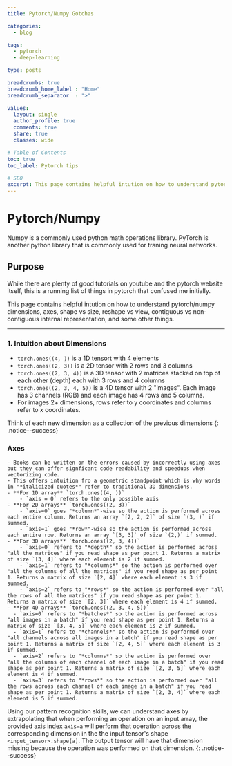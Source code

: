 ```yaml
---
title: Pytorch/Numpy Gotchas

categories:
  - blog

tags:
  - pytorch
  - deep-learning

type: posts

breadcrumbs: true
breadcrumb_home_label : "Home"
breadcrumb_separator  : ">"

values:
  layout: single
  author_profile: true
  comments: true
  share: true
  classes: wide

# Table of Contents
toc: true
toc_label: Pytorch tips

# SEO
excerpt: This page contains helpful intution on how to understand pytorch/numpy dimensions, axes, shape vs size, reshape vs view, contiguous vs non-contiguous internal representation, and some other things. 
---
```

# Pytorch/Numpy
Numpy is a commonly used python math operations library. PyTorch is another python library that is commonly used for traning neural networks.

## Purpose
While there are plenty of good tutorials on youtube and the pytorch website itself, this is a running list of things in pytorch that confused me initially. 

This page contains helpful intution on how to understand pytorch/numpy dimensions, axes, shape vs size, reshape vs view, contiguous vs non-contiguous internal representation, and some other things. 

___________________

### 1. **Intuition about Dimensions**
  - `torch.ones((4, ))` is a 1D tensort with 4 elements
  - `torch.ones((2, 3))` is a 2D tensor with 2 rows and 3 columns
  - `torch.ones((2, 3, 4))` is a 3D tensor with 2 matrices stacked on top of each other (depth) each with 3 rows and 4 columns
  - `torch.ones((2, 3, 4, 5))` is a 4D tensor with 2 "images". Each image has 3 channels (RGB) and each image has 4 rows and 5 columns.
  - For images 2+ dimensions, rows refer to y coordinates and columns refer to x coordinates.

Think of each new dimension as a collection of the previous dimensions
{: .notice--success}

### **Axes**
    - Books can be written on the errors caused by incorrectly using axes but they can offer signficant code readability and speedups when vectorizing code.
    - This offers intuition fro a geometric standpoint which is why words in "*italicized quotes*" refer to traditional 3D dimensions.  
    - **For 1D array** `torch.ones((4, ))`
        - `axis = 0` refers to the only possible axis
    - **For 2D arrays** `torch.ones((2, 3))`
        - `axis=0` goes "*column*"-wise so the action is performed across each entire column. Returns an array `[2, 2, 2]` of size `(3, )` if summed.
        - `axis=1` goes "*row*"-wise so the action is performed across each entire row. Returns an array `[3, 3]` of size `(2,)` if summed.
    - **For 3D arrays** `torch.ones((2, 3, 4))`
        - `axis=0` refers to "*depth*" so the action is performed across "all the matrices" if you read shape as per point 1. Returns a matrix of size `[3, 4]` where each element is 2 if summed.  
        - `axis=1` refers to "*columns*" so the action is performed over "all the columns of all the matrices" if you read shape as per point 1. Returns a matrix of size `[2, 4]` where each element is 3 if summed. 
        - `axis=2` refers to "*rows*" so the action is performed over "all the rows of all the matrices" if you read shape as per point 1. Returns a matrix of size `[2, 3]` where each element is 4 if summed.
    - **For 4D arrays** `torch.ones((2, 3, 4, 5))`
      - `axis=0` refers to "*batches*" so the action is performed across "all images in a batch" if you read shape as per point 1. Returns a matrix of size `[3, 4, 5]` where each element is 2 if summed.  
      - `axis=1` refers to "*channels*" so the action is performed over "all channels across all images in a batch" if you read shape as per point 1. Returns a matrix of size `[2, 4, 5]` where each element is 3 if summed. 
      - `axis=2` refers to "*columns*" so the action is performed over "all the columns of each channel of each image in a batch" if you read shape as per point 1. Returns a matrix of size `[2, 3, 5]` where each element is 4 if summed.
      - `axis=3` refers to "*rows*" so the action is performed over "all the rows across each channel of each image in a batch" if you read shape as per point 1. Returns a matrix of size `[2, 3, 4]` where each element is 5 if summed.

Using our pattern recognition skills, we can understand axes by extrapolating that when performing an operation on an input array, the provided axis index `axis=a` will perform that operation across the corresponding dimension in the the input tensor's shape `<input_tensor>.shape[a]`. The output tensor will have that dimension missing because the operation was performed on that dimension.
{: .notice--success}